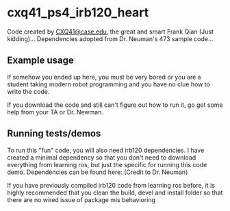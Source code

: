 # cxq41_ps4_irb120_heart

Code created by CXQ41@case.edu, the great and smart Frank Qian (Just kidding)...
Dependencies adopted from Dr. Neuman's 473 sample code...

## Example usage

If somehow you ended up here, you must be very bored or you are a student taking modern robot programming and you have no clue how to write the code. 

If you download the code and still can't figure out how to run it, go get some help from your TA or Dr. Newman.

## Running tests/demos

To run this "fun" code, you will also need irb120 dependencies. I have created a minimal dependency so that you don't need to download everything from learning ros, but just the specific for running this code demo. Dependencies can be found here: (Credit to Dr. Neuman)

If you have previously compiled irb120 code from learning ros before, it is highly recommended that you clean the build, devel and install folder so that there are no wired issue of package mis behavioring

    
